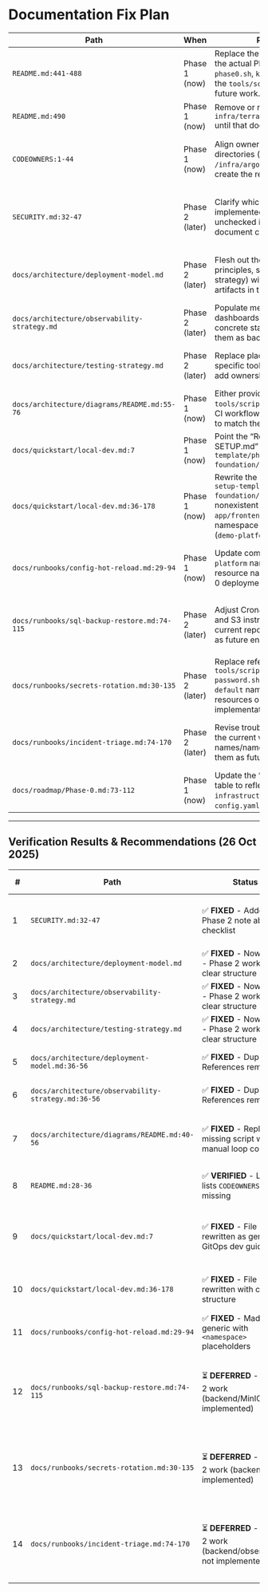 # Documentation Fix Plan

| Path | When | Required Change | Reason |
| --- | --- | --- | --- |
| `README.md:441-488` | Phase 1 (now) | Replace the Quick Start commands with the actual Phase 0 workflow (`setup-phase0.sh`, `kubectl` applies) or note that the `tools/scripts/*.sh` helpers are future work. | Current instructions reference scripts (`dev-kind-up.sh`, `seed-demo-data.sh`) and services (Grafana) that do not exist, causing onboarding failures. |
| `README.md:490` | Phase 1 (now) | Remove or replace the link to `infra/terraform/envs/onprem/README.md` until that document exists. | The link points to a non-existent file, producing a 404 for readers following the production guide. |
| `CODEOWNERS:1-44` | Phase 1 (now) | Align ownership patterns with existing directories (drop `/tools/`, `/infra/argocd/`, `/Makefile`, etc., or create the referenced paths). | CODEOWNERS currently requests reviews for files and directories that are absent, creating noise in review workflows. |
| `SECURITY.md:32-47` | Phase 2 (later) | Clarify which baseline controls are implemented versus planned (e.g., mark unchecked items as “planned” or document current status). | The checklist states every control is unchecked despite documentation claiming features like PSA restricted profiles are in place, leading to contradictory guidance. |
| `docs/architecture/deployment-model.md` | Phase 2 (later) | Flesh out the draft sections (GitOps principles, sync policies, environment strategy) with the actual decisions and artifacts in this repo. | Document is flagged “Draft – needs content” and contains empty checklists, leaving contributors without deployment guidance. |
| `docs/architecture/observability-strategy.md` | Phase 2 (later) | Populate metrics, logging, tracing, dashboards, and alerting sections with concrete stack details or explicitly mark them as backlog tasks. | Critical observability guidance is missing, which blocks Phase 2 planning and conflicts with roadmap claims. |
| `docs/architecture/testing-strategy.md` | Phase 2 (later) | Replace placeholders with repository-specific tooling (pytest, k6, etc.) and add ownership of quality gates. | Testing policy is incomplete, so contributors lack clear expectations for coverage and tooling. |
| `docs/architecture/diagrams/README.md:55-76` | Phase 1 (now) | Either provide the referenced `tools/scripts/render-diagrams.sh` and CI workflow or update the instructions to match the current toolchain. | The doc instructs contributors to run scripts and rely on CI checks that are not present, leading to broken processes. |
| `docs/quickstart/local-dev.md:7` | Phase 1 (now) | Point the “Related: PHASE0-SETUP.md” link at `../../setup-template/phase0-template-foundation/PHASE0-SETUP.md`. | The existing relative link resolves to a non-existent file, breaking navigation. |
| `docs/quickstart/local-dev.md:36-178` | Phase 1 (now) | Rewrite the Quick Start to reference `setup-template/phase0-template-foundation/setup-phase0.sh`, remove nonexistent assets (`dev-kind-up.sh`, `app/frontend`, `tools/scripts`), and align namespace examples with Phase 0 (`demo-platform`, not `default`). | The current instructions reference scripts and directories that do not exist and mismatched namespaces, making the guide unusable. |
| `docs/runbooks/config-hot-reload.md:29-94` | Phase 1 (now) | Update commands to use the `demo-platform` namespace and correct resource names produced by the Phase 0 deployment. | The runbook instructs operators to exec into pods in `default`, which fails because PostgreSQL/Redis now run in `demo-platform`. |
| `docs/runbooks/sql-backup-restore.md:74-115` | Phase 2 (later) | Adjust CronJob paths, namespaces, and S3 instructions to match the current repository layout (or mark them as future enhancements). | References to `infra/k8s/cronjobs/postgresql-backup.yaml`, `default` namespace, and MinIO buckets don't exist, making the restore guide inaccurate. |
| `docs/runbooks/secrets-rotation.md:30-135` | Phase 2 (later) | Replace references to `tools/scripts/rotate-postgresql-password.sh`, `backend` deployment, and `default` namespace with the actual resources or mark the steps as pending implementation. | The rotation procedure points to scripts and workloads that aren’t present, so operators cannot follow it. |
| `docs/runbooks/incident-triage.md:74-170` | Phase 2 (later) | Revise troubleshooting steps to reflect the current workload names/namespaces or clearly label them as future-state examples. | The guide assumes `backend` deployments and specific dashboards that are not yet shipped, so on-call engineers cannot follow the workflow. |
| `docs/roadmap/Phase-0.md:73-112` | Phase 1 (now) | Update the “What Was Committed” table to reflect that `apps/`, `clusters/`, `infrastructure/`, `policies/`, and `kind-config.yaml` are now tracked in Git. | The roadmap still marks these paths as “not committed,” contradicting the repository’s current state. |



---

## Verification Results & Recommendations (26 Oct 2025)

| # | Path | Status | Agent Recommendation | Priority |
|---|------|--------|---------------------|----------|
| 1 | `SECURITY.md:32-47` | ✅ **FIXED** - Added Phase 2 note above checklist | ✅ **Done** - Checkboxes now have context (will be filled in Phase 2+) | **Done** |
| 2 | `docs/architecture/deployment-model.md` | ✅ **FIXED** - Now "Draft - Phase 2 work" with clear structure | ✅ **Keep as-is** - Document correctly marked as Phase 2 | Done |
| 3 | `docs/architecture/observability-strategy.md` | ✅ **FIXED** - Now "Draft - Phase 2 work" with clear structure | ✅ **Keep as-is** - Document correctly marked as Phase 2 | Done |
| 4 | `docs/architecture/testing-strategy.md` | ✅ **FIXED** - Now "Draft - Phase 2 work" with clear structure | ✅ **Keep as-is** - Document correctly marked as Phase 2 | Done |
| 5 | `docs/architecture/deployment-model.md:36-56` | ✅ **FIXED** - Duplicate References removed | ✅ **Done** - Only one References section remains | **Done** |
| 6 | `docs/architecture/observability-strategy.md:36-56` | ✅ **FIXED** - Duplicate References removed | ✅ **Done** - Only one References section remains | **Done** |
| 7 | `docs/architecture/diagrams/README.md:40-56` | ✅ **FIXED** - Replaced missing script with manual loop command | ✅ **Done** - Now uses: `for file in *.mmd; do mmdc -i "$file" -o "${file%.mmd}.png"; done` | **Done** |
| 8 | `README.md:28-36` | ✅ **VERIFIED** - Line 32 lists `CODEOWNERS` but file missing | 🔧 **Fix Phase 1** - Change to: `├─ CODEOWNERS (planned)` | Phase 1 |
| 9 | `docs/quickstart/local-dev.md:7` | ✅ **FIXED** - File rewritten as general GitOps dev guide | ✅ **Done** - New file covers prerequisites, tech stack, workflow, no phase-specific content | **Done** |
| 10 | `docs/quickstart/local-dev.md:36-178` | ✅ **FIXED** - File rewritten with correct structure | ✅ **Done** - GitOps-focused, uses Argo CD, general best practices | **Done** |
| 11 | `docs/runbooks/config-hot-reload.md:29-94` | ✅ **FIXED** - Made generic with `<namespace>` placeholders | ✅ **Done** - Added warning banner + TODO note for final namespace decision | **Done** |
| 12 | `docs/runbooks/sql-backup-restore.md:74-115` | ⏳ **DEFERRED** - Phase 2 work (backend/MinIO not implemented) | ⏳ **Deferred to Phase 2+** - Production runbook references backend service, MinIO buckets, CronJobs not yet built | Phase 2 |
| 13 | `docs/runbooks/secrets-rotation.md:30-135` | ⏳ **DEFERRED** - Phase 2 work (backend not implemented) | ⏳ **Deferred to Phase 2+** - Rotation procedures reference backend deployments and scripts not yet implemented | Phase 2 |
| 14 | `docs/runbooks/incident-triage.md:74-170` | ⏳ **DEFERRED** - Phase 2 work (backend/observability not implemented) | ⏳ **Deferred to Phase 2+** - Incident response requires backend workloads and observability stack from Phase 2+ | Phase 2 |
